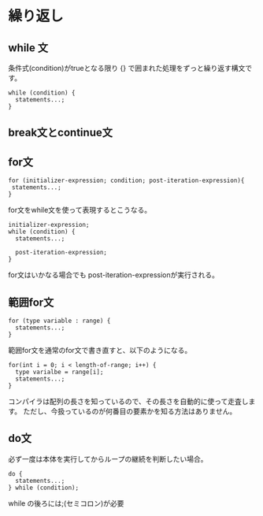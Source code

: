 # 繰り返し

## while 文
条件式(condition)がtrueとなる限り {} で囲まれた処理をずっと繰り返す構文です。
```
while (condition) {
  statements...;
}
```

## break文とcontinue文

## for文

```
for (initializer-expression; condition; post-iteration-expression){
 statements...;
}
```

for文をwhile文を使って表現するとこうなる。
```
initializer-expression;
while (condition) {
  statements...;

  post-iteration-expression;
}
```
for文はいかなる場合でも post-iteration-expressionが実行される。

## 範囲for文
```
for (type variable : range) {
  statements...;
}
```
 
範囲for文を通常のfor文で書き直すと、以下のようになる。
```
for(int i = 0; i < length-of-range; i++) {
  type varialbe = range[i];
  statements...;
}
```
コンパイラは配列の長さを知っているので、その長さを自動的に使って走査します。
ただし、今扱っているのが何番目の要素かを知る方法はありません。

## do文
必ず一度は本体を実行してからループの継続を判断したい場合。
```
do {
  statements...;
} while (condition);
```
while の後ろには;(セミコロン)が必要